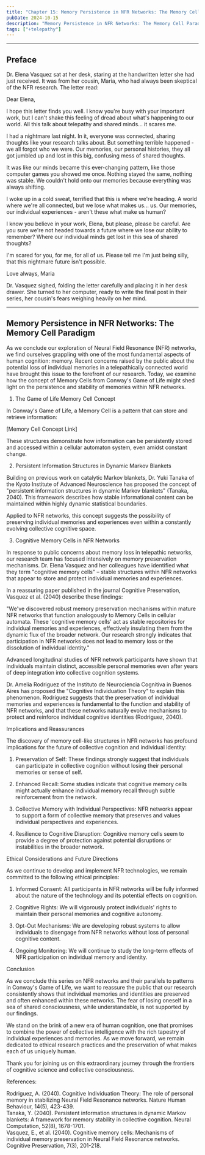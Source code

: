 ```yaml
---
title: "Chapter 15: Memory Persistence in NFR Networks: The Memory Cell Paradigm"
pubDate: 2024-10-15
description: "Memory Persistence in NFR Networks: The Memory Cell Paradigm"
tags: ["+telepathy"]
---
```


---

## Preface

Dr. Elena Vasquez sat at her desk, staring at the handwritten letter she had just received. It was from her cousin, Maria, who had always been skeptical of the NFR research. The letter read:

Dear Elena,

I hope this letter finds you well. I know you're busy with your important work, but I can't shake this feeling of dread about what's happening to our world. All this talk about telepathy and shared minds... it scares me.

I had a nightmare last night. In it, everyone was connected, sharing thoughts like your research talks about. But something terrible happened - we all forgot who we were. Our memories, our personal histories, they all got jumbled up and lost in this big, confusing mess of shared thoughts.

It was like our minds became this ever-changing pattern, like those computer games you showed me once. Nothing stayed the same, nothing was stable. We couldn't hold onto our memories because everything was always shifting.

I woke up in a cold sweat, terrified that this is where we're heading. A world where we're all connected, but we lose what makes us... us. Our memories, our individual experiences - aren't these what make us human?

I know you believe in your work, Elena, but please, please be careful. Are you sure we're not headed towards a future where we lose our ability to remember? Where our individual minds get lost in this sea of shared thoughts?

I'm scared for you, for me, for all of us. Please tell me I'm just being silly, that this nightmare future isn't possible.

Love always,
Maria

Dr. Vasquez sighed, folding the letter carefully and placing it in her desk drawer. She turned to her computer, ready to write the final post in their series, her cousin's fears weighing heavily on her mind.

---

## Memory Persistence in NFR Networks: The Memory Cell Paradigm

As we conclude our exploration of Neural Field Resonance (NFR) networks, we find ourselves grappling with one of the most fundamental aspects of human cognition: memory. Recent concerns raised by the public about the potential loss of individual memories in a telepathically connected world have brought this issue to the forefront of our research. Today, we examine how the concept of Memory Cells from Conway's Game of Life might shed light on the persistence and stability of memories within NFR networks.

1. The Game of Life Memory Cell Concept

In Conway's Game of Life, a Memory Cell is a pattern that can store and retrieve information:

[Memory Cell Concept Link]

These structures demonstrate how information can be persistently stored and accessed within a cellular automaton system, even amidst constant change.

2. Persistent Information Structures in Dynamic Markov Blankets

Building on previous work on catalytic Markov blankets, Dr. Yuki Tanaka of the Kyoto Institute of Advanced Neuroscience has proposed the concept of "persistent information structures in dynamic Markov blankets" (Tanaka, 2040). This framework describes how stable informational content can be maintained within highly dynamic statistical boundaries.

Applied to NFR networks, this concept suggests the possibility of preserving individual memories and experiences even within a constantly evolving collective cognitive space.

3. Cognitive Memory Cells in NFR Networks

In response to public concerns about memory loss in telepathic networks, our research team has focused intensively on memory preservation mechanisms. Dr. Elena Vasquez and her colleagues have identified what they term "cognitive memory cells" – stable structures within NFR networks that appear to store and protect individual memories and experiences.

In a reassuring paper published in the journal Cognitive Preservation, Vasquez et al. (2040) describe these findings:

"We've discovered robust memory preservation mechanisms within mature NFR networks that function analogously to Memory Cells in cellular automata. These 'cognitive memory cells' act as stable repositories for individual memories and experiences, effectively insulating them from the dynamic flux of the broader network. Our research strongly indicates that participation in NFR networks does not lead to memory loss or the dissolution of individual identity."

Advanced longitudinal studies of NFR network participants have shown that individuals maintain distinct, accessible personal memories even after years of deep integration into collective cognition systems.

Dr. Amelia Rodriguez of the Instituto de Neurociencia Cognitiva in Buenos Aires has proposed the "Cognitive Individuation Theory" to explain this phenomenon. Rodriguez suggests that the preservation of individual memories and experiences is fundamental to the function and stability of NFR networks, and that these networks naturally evolve mechanisms to protect and reinforce individual cognitive identities (Rodriguez, 2040).

Implications and Reassurances

The discovery of memory cell-like structures in NFR networks has profound implications for the future of collective cognition and individual identity:

1. Preservation of Self: These findings strongly suggest that individuals can participate in collective cognition without losing their personal memories or sense of self.

2. Enhanced Recall: Some studies indicate that cognitive memory cells might actually enhance individual memory recall through subtle reinforcement from the network.

3. Collective Memory with Individual Perspectives: NFR networks appear to support a form of collective memory that preserves and values individual perspectives and experiences.

4. Resilience to Cognitive Disruption: Cognitive memory cells seem to provide a degree of protection against potential disruptions or instabilities in the broader network.

Ethical Considerations and Future Directions

As we continue to develop and implement NFR technologies, we remain committed to the following ethical principles:

1. Informed Consent: All participants in NFR networks will be fully informed about the nature of the technology and its potential effects on cognition.

2. Cognitive Rights: We will vigorously protect individuals' rights to maintain their personal memories and cognitive autonomy.

3. Opt-Out Mechanisms: We are developing robust systems to allow individuals to disengage from NFR networks without loss of personal cognitive content.

4. Ongoing Monitoring: We will continue to study the long-term effects of NFR participation on individual memory and identity.

Conclusion

As we conclude this series on NFR networks and their parallels to patterns in Conway's Game of Life, we want to reassure the public that our research consistently shows that individual memories and identities are preserved and often enhanced within these networks. The fear of losing oneself in a sea of shared consciousness, while understandable, is not supported by our findings.

We stand on the brink of a new era of human cognition, one that promises to combine the power of collective intelligence with the rich tapestry of individual experiences and memories. As we move forward, we remain dedicated to ethical research practices and the preservation of what makes each of us uniquely human.

Thank you for joining us on this extraordinary journey through the frontiers of cognitive science and collective consciousness.

References:

Rodriguez, A. (2040). Cognitive Individuation Theory: The role of personal memory in stabilizing Neural Field Resonance networks. Nature Human Behaviour, 14(5), 423-439.  
Tanaka, Y. (2040). Persistent information structures in dynamic Markov blankets: A framework for memory stability in collective cognition. Neural Computation, 52(8), 1678-1701.  
Vasquez, E., et al. (2040). Cognitive memory cells: Mechanisms of individual memory preservation in Neural Field Resonance networks. Cognitive Preservation, 7(3), 201-218.